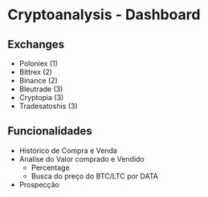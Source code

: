 # Cryptoanalysis - Dashboard


## Exchanges

- Poloniex (1)
- Bittrex (2)
- Binance (2)
- Bleutrade (3)
- Cryptopia (3)
- Tradesatoshis (3)
 
## Funcionalidades

- Histórico de Compra e Venda
- Analise do Valor comprado e Vendido
  - Percentage
  - Busca do preço do BTC/LTC por DATA
- Prospecção